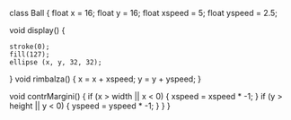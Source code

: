 ﻿class Ball {
  float x = 16;
  float y = 16;
  float xspeed = 5;
  float yspeed = 2.5;


  void display() {

    stroke(0);
    fill(127);
    ellipse (x, y, 32, 32);
  }
  void rimbalza() {
    x = x + xspeed;
    y = y + yspeed;
  }

  void contrMargini() {
    if (x > width || x < 0) {
      xspeed = xspeed * -1;
    }
    if (y > height || y < 0) {
      yspeed =  yspeed * -1;
    }
  }
}
